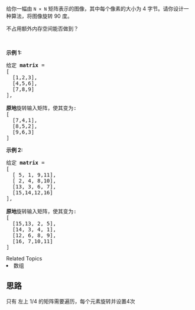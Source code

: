 <p>给你一幅由 <code>N &times; N</code> 矩阵表示的图像，其中每个像素的大小为 4 字节。请你设计一种算法，将图像旋转 90 度。</p>

<p>不占用额外内存空间能否做到？</p>

<p>&nbsp;</p>

<p><strong>示例 1:</strong></p>

<pre>给定 <strong>matrix</strong> = 
[
  [1,2,3],
  [4,5,6],
  [7,8,9]
],

<strong>原地</strong>旋转输入矩阵，使其变为:
[
  [7,4,1],
  [8,5,2],
  [9,6,3]
]
</pre>

<p><strong>示例 2:</strong></p>

<pre>给定 <strong>matrix</strong> =
[
  [ 5, 1, 9,11],
  [ 2, 4, 8,10],
  [13, 3, 6, 7],
  [15,14,12,16]
], 

<strong>原地</strong>旋转输入矩阵，使其变为:
[
  [15,13, 2, 5],
  [14, 3, 4, 1],
  [12, 6, 8, 9],
  [16, 7,10,11]
]
</pre>
<div><div>Related Topics</div><div><li>数组</li></div></div>

## 思路
只有 左上 1/4 的矩阵需要遍历，每个元素旋转并设置4次